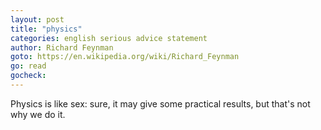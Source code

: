 ```yaml
---
layout: post
title: "physics"
categories: english serious advice statement
author: Richard Feynman
goto: https://en.wikipedia.org/wiki/Richard_Feynman
go: read
gocheck:
---
```

Physics is like sex: sure, it may give some practical results, but that's not why we do it.
